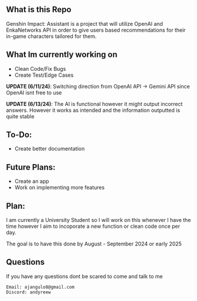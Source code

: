 ## What is this Repo
Genshin Impact: Assistant is a project that will utilize OpenAI and EnkaNetworks API in order to give users based recommendations for their in-game characters tailored for them.

## What Im currently working on
- Clean Code/Fix Bugs
- Create Test/Edge Cases

**UPDATE (6/11/24)**: Switching direction from OpenAI API -> Gemini API since OpenAI isnt free to use

**UPDATE (6/13/24)**: The AI is functional however it might output incorrect answers. However it works as intended and the information outputted is quite stable

## To-Do:
- Create better documentation

## Future Plans:
- Create an app
- Work on implementing more features

## Plan:

I am currently a University Student so I will work on this whenever I have the time however I aim to incoporate a new function or clean code once per day.

The goal is to have this done by August - September 2024 or early 2025

## Questions

If you have any questions dont be scared to come and talk to me

```
Email: ajangulo8@gmail.com
Discord: andyreew
```
